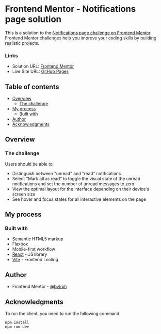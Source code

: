 # Frontend Mentor - Notifications page solution

This is a solution to the [Notifications page challenge on Frontend Mentor](https://www.frontendmentor.io/challenges/notifications-page-DqK5QAmKbC). Frontend Mentor challenges help you improve your coding skills by building realistic projects.

### Links

- Solution URL: [Frontend Mentor](https://www.frontendmentor.io/solutions/notifications-page-vite-react-m2NwVRjXgq)
- Live Site URL: [GitHub Pages](https://byiroh.github.io/notifications-page/)

## Table of contents

- [Overview](#overview)
  - [The challenge](#the-challenge)
- [My process](#my-process)
  - [Built with](#built-with)
- [Author](#author)
- [Acknowledgments](#acknowledgments)

## Overview

### The challenge

Users should be able to:

- Distinguish between "unread" and "read" notifications
- Select "Mark all as read" to toggle the visual state of the unread notifications and set the number of unread messages to zero
- View the optimal layout for the interface depending on their device's screen size
- See hover and focus states for all interactive elements on the page

## My process

### Built with

- Semantic HTML5 markup
- Flexbox
- Mobile-first workflow
- [React](https://reactjs.org/) - JS library
- [Vite](https://vitejs.dev/) - Frontend Tooling

## Author

- Frontend Mentor - [@byIroh](https://www.frontendmentor.io/profile/byIroh)


## Acknowledgments

To run the client, you need to run the following command:
```
npm install
npm run dev
```
